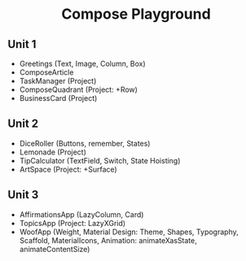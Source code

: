 <h1 align="center">Compose Playground</h1>

## Unit 1

- Greetings (Text, Image, Column, Box)
- ComposeArticle
- TaskManager (Project)
- ComposeQuadrant (Project: +Row)
- BusinessCard (Project)

## Unit 2

- DiceRoller (Buttons, remember, States)
- Lemonade (Project)
- TipCalculator (TextField, Switch, State Hoisting)
- ArtSpace (Project: +Surface)

## Unit 3

- AffirmationsApp (LazyColumn, Card)
- TopicsApp (Project: LazyXGrid)
- WoofApp (Weight, Material Design: Theme, Shapes, Typography, Scaffold, MaterialIcons, Animation:
  animateXasState, animateContentSize)